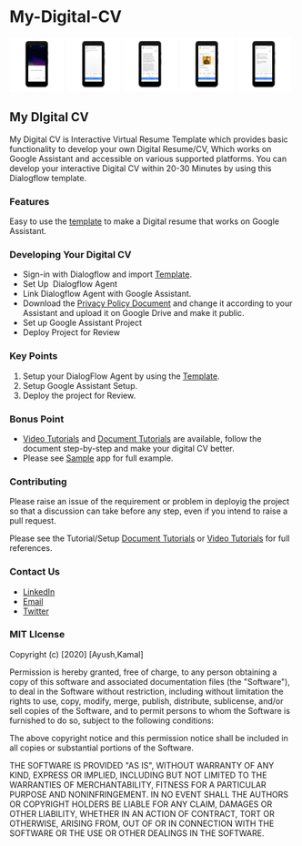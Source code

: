 # My-Digital-CV
<img src ="Snapshots/01.png" width= "19%" height ="50%"> <img src ="Snapshots/02.png" width= "19%" height ="50%"> <img src ="Snapshots/03.png" width= "19%" height ="50%"> <img src ="Snapshots/04.png" width= "19%" height ="50%">
<img src ="Snapshots/05.png" width= "19%" height ="50%">





## My DIgital CV
My Digital CV is Interactive Virtual Resume Template which provides basic functionality to develop your own Digital Resume/CV, Which works on Google Assistant and accessible on various supported platforms. You can develop your interactive Digital CV within 20-30 Minutes by using this Dialogflow template. 
### Features 
Easy to use the [template](https://github.com/sharmaaayu981/My-Digital-CV/tree/master/Template) to make a Digital resume that works on Google Assistant.


### Developing Your Digital CV
- Sign-in with Dialogflow and import [Template](https://github.com/sharmaaayu981/My-Digital-CV/tree/master/Template).
- Set Up  Dialogflow Agent
- Link Dialogflow Agent with Google Assistant.
- Download the [Privacy Policy Document](https://github.com/sharmaaayu981/My-Digital-CV/tree/master/Privacy%20Policy) and change it according to your Assistant and upload it on Google Drive and make it public.
- Set up Google Assistant Project
- Deploy Project for Review

### Key Points
1. Setup your DialogFlow Agent by using the [Template](https://github.com/sharmaaayu981/My-Digital-CV/tree/master/Template).
2. Setup Google Assistant Setup.
3. Deploy the project for Review.

### Bonus Point
- [Video Tutorials](https://www.youtube.com/playlist?list=PLnBXWQHTJNuE3_fWm37CGakRIMtJfMRvS) and [Document Tutorials](https://github.com/sharmaaayu981/My-Digital-CV/tree/master/Document%20Tutorials) are available, follow the document step-by-step and make your digital CV better.
- Please see [Sample](https://assistant.google.com/services/a/uid/000000ec94ce6de1?hl=en)
 app for full example. 


### Contributing
Please raise an issue of the requirement or problem in deployig the project so that a discussion can take before any step, even if you intend to raise a pull request.

Please see the Tutorial/Setup [Document Tutorials](https://github.com/sharmaaayu981/My-Digital-CV/tree/master/Document%20Tutorials) or [Video Tutorials](https://www.youtube.com/playlist?list=PLnBXWQHTJNuE3_fWm37CGakRIMtJfMRvS) for full references.

### Contact Us
* [LinkedIn](https://in.linkedin.com/in/sharmaayush981) 
* [Email](test1email320@gmail.com)
* [Twitter](https://twitter.com/i_ayush_sharma)

### MIT LIcense
Copyright (c) [2020] [Ayush,Kamal]

Permission is hereby granted, free of charge, to any person obtaining a copy of this software and associated documentation files (the "Software"), to deal in the Software without restriction, including without limitation the rights to use, copy, modify, merge, publish, distribute, sublicense, and/or sell copies of the Software, and to permit persons to whom the Software is furnished to do so, subject to the following conditions:

The above copyright notice and this permission notice shall be included in all copies or substantial portions of the Software.

THE SOFTWARE IS PROVIDED "AS IS", WITHOUT WARRANTY OF ANY KIND, EXPRESS OR IMPLIED, INCLUDING BUT NOT LIMITED TO THE WARRANTIES OF MERCHANTABILITY, FITNESS FOR A PARTICULAR PURPOSE AND NONINFRINGEMENT. IN NO EVENT SHALL THE AUTHORS OR COPYRIGHT HOLDERS BE LIABLE FOR ANY CLAIM, DAMAGES OR OTHER LIABILITY, WHETHER IN AN ACTION OF CONTRACT, TORT OR OTHERWISE, ARISING FROM, OUT OF OR IN CONNECTION WITH THE SOFTWARE OR THE USE OR OTHER DEALINGS IN THE SOFTWARE.

